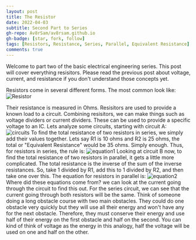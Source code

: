 ```yaml
---
layout: post
title: The Resistor
date: 2022-04-03
subtitle: Second Part to Series
gh-repo: Av8rSam/av8rsam.github.io
gh-badge: [star, fork, follow]
tags: [Resistors, Resistance, Series, Parallel, Equivalent Resistance]
comments: true
---
```

Welcome to part two of the basic electrical engineering series. This post will cover everything resisitors. Please read the previous post about voltage, current, and resistance if you don't understand those concepts yet. 

Resistors come in several different forms. The most common look like:
![Resistor](https://www.electronicsforu.com/wp-contents/uploads/2021/06/3-9.jpg)

Their resistance is measured in Ohms. Resisitors are used to provide a known load to a circuit. Combining resisitors, we can make things such as voltage dividers or current dividers. These can be used to provide a specific voltage to an IC. Lets analyze some circuits, starting with circuit A:
![circuits](https://external-content.duckduckgo.com/iu/?u=https%3A%2F%2Fd2vlcm61l7u1fs.cloudfront.net%2Fmedia%2F7c0%2F7c0faad2-c154-4b34-a07a-7fb3321435fe%2Fphpvd4VzE.png&f=1&nofb=1.jpg)
To find the total resistance of two resistors in series, we simply add their values together. Lets say R1 is 10 ohms and R2 is 25 ohms, the total or "Equivalent Resistance" would be 35 ohms. Simply enough. Thus, for resistors in series, the rule is:
![equation1](https://latex.codecogs.com/png.image?\dpi{110}R_{eq}&space;=&space;\sum{R_{1,&space;2,&space;3..n}}.png)
Looking at circuit B now, to find the total resistance of two resistors in parallel, it gets a little more complicated. The total resistance is the inverse of the sum of the inverse resistances. So, take 1 divided by R1, add this to 1 divided by R2, and then take one over this. The equation for resistors in parallel is:
![equation2](https://latex.codecogs.com/png.image?\dpi{110}R_{eq}&space;=&space;(\sum{R_{n}^{-1}})^{-1}.png)
Where did these equations come from? we can look at the current going through the circuit to find this out. For the series circuit, we can see that the current going through both resistors will be the same. Think of someone doing a long obstacle course with two main obstacles. They could do one obstacle very quickly but they will use all their energy and won't have any for the next obstacle. Therefore, they must conserve their energy and use half of their energy on the first obstacle and half on the second. You can kind of think of voltage as the energy in this analogy, half the voltage will be used on one and half on the other.  
